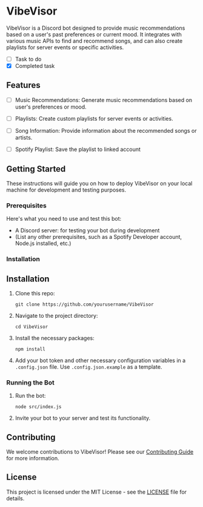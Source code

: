 # VibeVisor

<!-- ![VibeVisor Logo](./assets/logo.jpg) -->

VibeVisor is a Discord bot designed to provide music recommendations based on a user's past preferences or current mood. It integrates with various music APIs to find and recommend songs, and can also create playlists for server events or specific activities.

- [ ] Task to do
- [x] Completed task

## Features

- [ ] Music Recommendations: Generate music recommendations based on user's preferences or mood.
- [ ] Playlists: Create custom playlists for server events or activities.
- [ ] Song Information: Provide information about the recommended songs or artists.
- [ ] Spotify Playlist: Save the playlist to linked account


## Getting Started

These instructions will guide you on how to deploy VibeVisor on your local machine for development and testing purposes.

### Prerequisites

Here's what you need to use and test this bot:

- A Discord server: for testing your bot during development
- (List any other prerequisites, such as a Spotify Developer account, Node.js installed, etc.)

### Installation

## Installation

1. Clone this repo:
    ```shell
    git clone https://github.com/yourusername/VibeVisor
    ```
2. Navigate to the project directory:
    ```shell
    cd VibeVisor
    ```
3. Install the necessary packages:
    ```shell
    npm install
    ```
4. Add your bot token and other necessary configuration variables in a `.config.json` file. Use `.config.json.example` as a template.

### Running the Bot

1. Run the bot:
    ```shell
    node src/index.js
    ```
2. Invite your bot to your server and test its functionality.

## Contributing

We welcome contributions to VibeVisor! Please see our [Contributing Guide](LINK_TO_CONTRIBUTING_GUIDE_IF_YOU_HAVE_ONE) for more information.

## License

This project is licensed under the MIT License - see the [LICENSE](LICENSE) file for details.
